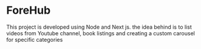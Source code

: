 # ForeHub
This project is developed using Node and Next js. the idea behind is to list videos from Youtube channel, book listings and creating a custom carousel for specific categories
